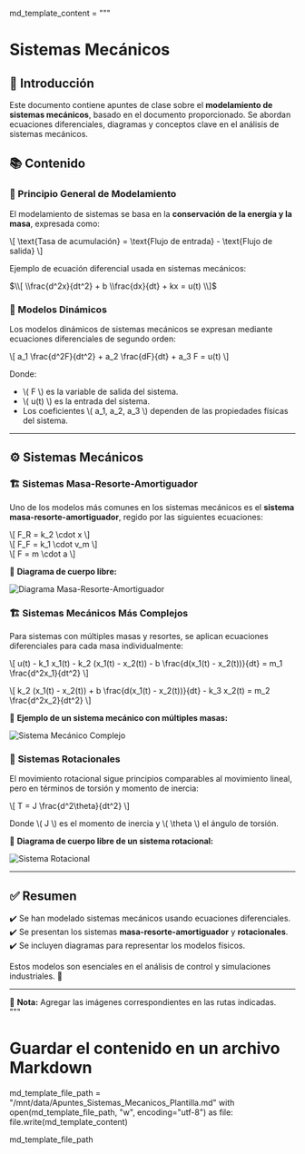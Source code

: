 
md_template_content = """ 
# Sistemas Mecánicos  

## 📌 Introducción  
Este documento contiene apuntes de clase sobre el **modelamiento de sistemas mecánicos**, basado en el documento proporcionado. Se abordan ecuaciones diferenciales, diagramas y conceptos clave en el análisis de sistemas mecánicos.  

## 📚 Contenido  

### 🔹 Principio General de Modelamiento  
El modelamiento de sistemas se basa en la **conservación de la energía y la masa**, expresada como:  

\\[ \\text{Tasa de acumulación} = \\text{Flujo de entrada} - \\text{Flujo de salida} \\]  

Ejemplo de ecuación diferencial usada en sistemas mecánicos:  

$\\[ \\frac{d^2x}{dt^2} + b \\frac{dx}{dt} + kx = u(t) \\]$ 

### 🔹 Modelos Dinámicos  
Los modelos dinámicos de sistemas mecánicos se expresan mediante ecuaciones diferenciales de segundo orden:  

\\[ a_1 \\frac{d^2F}{dt^2} + a_2 \\frac{dF}{dt} + a_3 F = u(t) \\]  

Donde:  
- \\( F \\) es la variable de salida del sistema.  
- \\( u(t) \\) es la entrada del sistema.  
- Los coeficientes \\( a_1, a_2, a_3 \\) dependen de las propiedades físicas del sistema.  

---  

## ⚙️ **Sistemas Mecánicos**  

### 🏗️ **Sistemas Masa-Resorte-Amortiguador**  
Uno de los modelos más comunes en los sistemas mecánicos es el **sistema masa-resorte-amortiguador**, regido por las siguientes ecuaciones:  

\\[ F_R = k_2 \\cdot x \\]  
\\[ F_F = k_1 \\cdot v_m \\]  
\\[ F = m \\cdot a \\]  

📌 **Diagrama de cuerpo libre:**  

![Diagrama Masa-Resorte-Amortiguador](ruta_de_la_imagen.png)  

### 🏗️ **Sistemas Mecánicos Más Complejos**  
Para sistemas con múltiples masas y resortes, se aplican ecuaciones diferenciales para cada masa individualmente:  

\\[ u(t) - k_1 x_1(t) - k_2 (x_1(t) - x_2(t)) - b \\frac{d(x_1(t) - x_2(t))}{dt} = m_1 \\frac{d^2x_1}{dt^2} \\]  

\\[ k_2 (x_1(t) - x_2(t)) + b \\frac{d(x_1(t) - x_2(t))}{dt} - k_3 x_2(t) = m_2 \\frac{d^2x_2}{dt^2} \\]  

📌 **Ejemplo de un sistema mecánico con múltiples masas:**  

![Sistema Mecánico Complejo](ruta_de_la_imagen2.png)  

### 🔄 **Sistemas Rotacionales**  
El movimiento rotacional sigue principios comparables al movimiento lineal, pero en términos de torsión y momento de inercia:  

\\[ T = J \\frac{d^2\\theta}{dt^2} \\]  

Donde \\( J \\) es el momento de inercia y \\( \\theta \\) el ángulo de torsión.  

📌 **Diagrama de cuerpo libre de un sistema rotacional:**  

![Sistema Rotacional](ruta_de_la_imagen3.png)  

---  

## ✅ **Resumen**  
✔️ Se han modelado sistemas mecánicos usando ecuaciones diferenciales.  
✔️ Se presentan los sistemas **masa-resorte-amortiguador** y **rotacionales**.  
✔️ Se incluyen diagramas para representar los modelos físicos.  

Estos modelos son esenciales en el análisis de control y simulaciones industriales. 🚀  

---  

📌 **Nota:** Agregar las imágenes correspondientes en las rutas indicadas.  
"""

# Guardar el contenido en un archivo Markdown
md_template_file_path = "/mnt/data/Apuntes_Sistemas_Mecanicos_Plantilla.md"
with open(md_template_file_path, "w", encoding="utf-8") as file:
    file.write(md_template_content)

md_template_file_path

